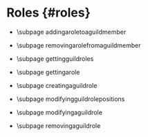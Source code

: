 Roles {#roles}
============
* \subpage addingaroletoaguildmember

* \subpage removingarolefromaguildmember

* \subpage gettingguildroles

* \subpage gettingarole

* \subpage creatingaguildrole

* \subpage modifyingguildrolepositions

* \subpage modifyingaguildrole

* \subpage removingaguildrole
